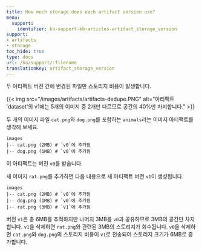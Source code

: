 ```yaml
---
title: How much storage does each artifact version use?
menu:
  support:
    identifier: ko-support-kb-articles-artifact_storage_version
support:
- artifacts
- storage
toc_hide: true
type: docs
url: /ko/support/:filename
translationKey: artifact_storage_version
---
```

두 아티팩트 버전 간에 변경된 파일만 스토리지 비용이 발생합니다.

{{< img src="/images/artifacts/artifacts-dedupe.PNG" alt="아티팩트 'dataset'의 v1에는 5개의 이미지 중 2개만 다르므로 공간의 40%만 차지합니다." >}}

두 개의 이미지 파일 `cat.png`와 `dog.png`를 포함하는 `animals`라는 이미지 아티팩트를 생각해 보세요.

```
images
|-- cat.png (2MB) # `v0`에 추가됨
|-- dog.png (1MB) # `v0`에 추가됨
```

이 아티팩트는 버전 `v0`를 받습니다.

새 이미지 `rat.png`를 추가하면 다음 내용으로 새 아티팩트 버전 `v1`이 생성됩니다.

```
images
|-- cat.png (2MB) # `v0`에 추가됨
|-- dog.png (1MB) # `v0`에 추가됨
|-- rat.png (3MB) # `v1`에 추가됨
```

버전 `v1`은 총 6MB를 추적하지만 나머지 3MB를 `v0`과 공유하므로 3MB의 공간만 차지합니다. `v1`을 삭제하면 `rat.png`와 관련된 3MB의 스토리지가 회수됩니다. `v0`을 삭제하면 `cat.png`와 `dog.png`의 스토리지 비용이 `v1`로 전송되어 스토리지 크기가 6MB로 증가합니다.
